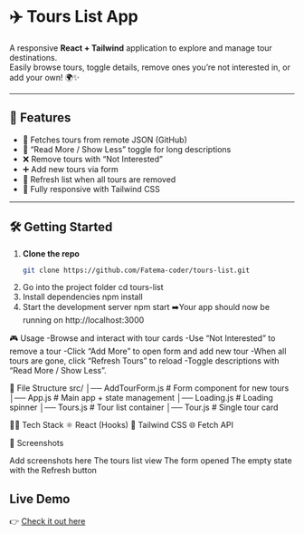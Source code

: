 # ✈️ Tours List App

A responsive **React + Tailwind** application to explore and manage tour destinations.  
Easily browse tours, toggle details, remove ones you’re not interested in, or add your own! 🌍✨

---

## 🚀 Features
- 🔄 Fetches tours from remote JSON (GitHub)
- 📖 “Read More / Show Less” toggle for long descriptions
- ❌ Remove tours with “Not Interested”
- ➕ Add new tours via form
- 🔄 Refresh list when all tours are removed
- 🎨 Fully responsive with Tailwind CSS

---

## 🛠️ Getting Started

1. **Clone the repo**
   ```bash
   git clone https://github.com/Fatema-coder/tours-list.git

2. Go into the project folder
   cd tours-list
3. Install dependencies
   npm install
4. Start the development server
   npm start
➡️Your app should now be running on http://localhost:3000 

🎮 Usage
-Browse and interact with tour cards
-Use “Not Interested” to remove a tour
-Click “Add More” to open form and add new tour
-When all tours are gone, click “Refresh Tours” to reload
-Toggle descriptions with “Read More / Show Less”.

📂 File Structure
src/
│── AddTourForm.js   # Form component for new tours
│── App.js           # Main app + state management
│── Loading.js       # Loading spinner
│── Tours.js         # Tour list container
│── Tour.js          # Single tour card


🧑‍💻 Tech Stack
⚛️ React (Hooks)
🎨 Tailwind CSS
🌐 Fetch API

📸 Screenshots

Add screenshots here
The tours list view
The form opened
The empty state with the Refresh button

## Live Demo
👉 [Check it out here](tours-list-7tprip36m-fatema-surajs-projects.vercel.app)
